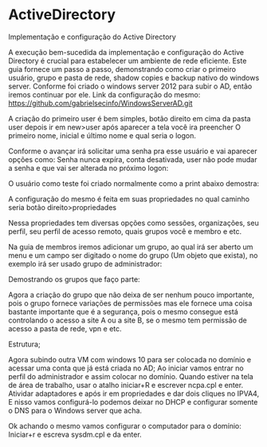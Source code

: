 # ActiveDirectory
Implementação e configuração do Active Directory

  A execução bem-sucedida da implementação e configuração do Active Directory é crucial para estabelecer um ambiente de rede eficiente. Este guia fornece um passo a passo, demonstrando como criar o primeiro usuário, grupo e pasta de rede, shadow copies e backup nativo do windows server.
  Conforme foi criado o windows server 2012 para subir o AD, então iremos continuar por ele. Link da configuração do mesmo: https://github.com/gabrielsecinfo/WindowsServerAD.git

  A criação do primeiro user é bem simples, botão direito em cima da pasta user depois ir em new>user após aparecer a tela você ira preencher 
  O primeiro nome, inicial e último nome e qual seria o logon. 




  Conforme o avançar irá solicitar uma senha pra esse usuário e vai aparecer opções como:
   Senha nunca expíra, conta desativada, user não pode mudar a senha e que vai ser alterada no próximo logon:




   O usuário como teste foi criado normalmente como a print abaixo demostra:



   A configuração do mesmo é feita em suas propriedades no qual caminho seria botão direito>propriedades



   Nessa propriedades tem diversas opções como  sessões, organizações, seu perfil, seu perfil de acesso remoto,  quais grupos você e membro e etc.



   Na guia de membros iremos adicionar um grupo, ao qual irá ser aberto um menu e um campo ser digitado o nome do grupo (Um objeto que exista), no exemplo irá ser usado grupo de administrador:



   Demostrando os grupos que faço parte:




Agora a criação do grupo que não deixa de ser nenhum pouco importante, pois o grupo fornece variações de permissões mas ele fornece uma coisa bastante importante que é a segurança, pois o mesmo consegue está controlando o acesso
a site A ou a site B, se o mesmo tem permissão de acesso a pasta de rede, vpn e etc.





Estrutura;





Agora subindo outra VM com windows 10 para ser colocada no domínio e acessar uma conta que já está criada no AD;
Ao iniciar vamos entrar no perfil do administrador e assim colocar no domínio. Quando estiver na tela de área de trabalho, usar o atalho iniciar+R e escrever ncpa.cpl e enter.
Atividar adaptadores e após ir em propriedades e dar dois cliques no IPVA4,
E nisso vamos configurá-lo podemos deixar no DHCP e configurar somente o DNS para o Windows server que acha.









Ok achando o mesmo vamos configurar o computador para o domínio:
Iniciar+r e escreva sysdm.cpl e da enter.





   


   
  
